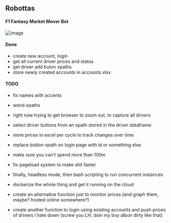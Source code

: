 ## Robottas 
#### F1 Fantasy Market Mover Bot


![image](https://pbs.twimg.com/profile_images/1124674147257409537/0-vR0EBc_400x400.jpg)



#### Done
- create new account, login
- get all current driver prices and status
- get driver add buton xpaths
- store newly created accounts in accounts.xlsx


#### TODO

- fix names with accents
- weird xpaths
- right now trying to get browser to zoom out, to capture all drivers
- select driver buttons from an xpath stored in the driver dataframe
- store prices in excel per cycle to track changes over time
- replace button xpath on login page with id or something else


- make sure you can't spend more than 100m
- fix pageload system to make shit faster
- finally, headless mode, then bash scripting to run concurrent instances

- dockerize the whole thing and get it running on the cloud 

- create an alternative function just to monitor prices (and graph them, maybe? hosted online somewhere?)

- create another function to login using existing accounts and push prices of drivers I hate down (screw you LH, doin my boy albon dirty like that)




